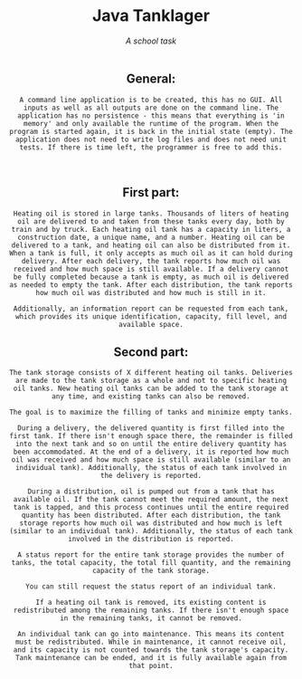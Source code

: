 <div align="center">
    <h1>Java Tanklager</h1>
    <i>A school task</i>
</div>

<br>

<div align="center">
    <h2>General:</h2>

    A command line application is to be created, this has no GUI. All inputs as well as all outputs are done on the command line. The application has no persistence - this means that everything is 'in memory' and only available the runtime of the program. When the program is started again, it is back in the initial state (empty). The application does not need to write log files and does not need unit tests. If there is time left, the programmer is free to add this.
</div>

<br>

<div align="center">
    <h2>First part:</h2>


    Heating oil is stored in large tanks. Thousands of liters of heating oil are delivered to and taken from these tanks every day, both by train and by truck. Each heating oil tank has a capacity in liters, a construction date, a unique name, and a number. Heating oil can be delivered to a tank, and heating oil can also be distributed from it. When a tank is full, it only accepts as much oil as it can hold during delivery. After each delivery, the tank reports how much oil was received and how much space is still available. If a delivery cannot be fully completed because a tank is empty, as much oil is delivered as needed to empty the tank. After each distribution, the tank reports how much oil was distributed and how much is still in it.

    Additionally, an information report can be requested from each tank, which provides its unique identification, capacity, fill level, and available space.
</div>




<div align="center">
    <h2>Second part:</h2>

    The tank storage consists of X different heating oil tanks. Deliveries are made to the tank storage as a whole and not to specific heating oil tanks. New heating oil tanks can be added to the tank storage at any time, and existing tanks can also be removed.
    
    The goal is to maximize the filling of tanks and minimize empty tanks.

    During a delivery, the delivered quantity is first filled into the first tank. If there isn't enough space there, the remainder is filled into the next tank and so on until the entire delivery quantity has been accommodated. At the end of a delivery, it is reported how much oil was received and how much space is still available (similar to an individual tank). Additionally, the status of each tank involved in the delivery is reported.

    During a distribution, oil is pumped out from a tank that has available oil. If the tank cannot meet the required amount, the next tank is tapped, and this process continues until the entire required quantity has been distributed. After each distribution, the tank storage reports how much oil was distributed and how much is left (similar to an individual tank). Additionally, the status of each tank involved in the distribution is reported.

    A status report for the entire tank storage provides the number of tanks, the total capacity, the total fill quantity, and the remaining capacity of the tank storage.

    You can still request the status report of an individual tank.

    If a heating oil tank is removed, its existing content is redistributed among the remaining tanks. If there isn't enough space in the remaining tanks, it cannot be removed.

    An individual tank can go into maintenance. This means its content must be redistributed. While in maintenance, it cannot receive oil, and its capacity is not counted towards the tank storage's capacity. Tank maintenance can be ended, and it is fully available again from that point.
</div>
